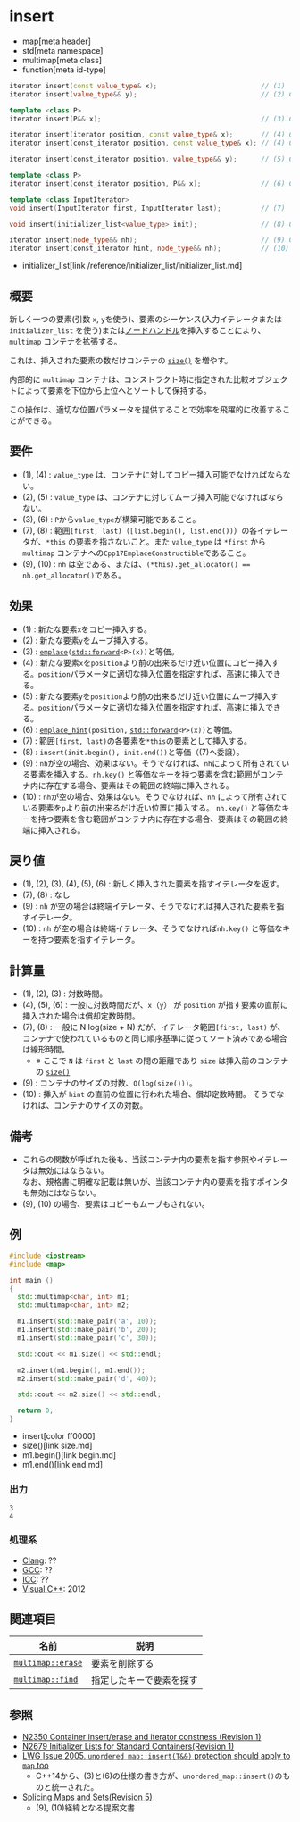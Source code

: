# insert
* map[meta header]
* std[meta namespace]
* multimap[meta class]
* function[meta id-type]

```cpp
iterator insert(const value_type& x);                          // (1)
iterator insert(value_type&& y);                               // (2) C++17

template <class P>
iterator insert(P&& x);                                        // (3) C++11

iterator insert(iterator position, const value_type& x);       // (4) C++03
iterator insert(const_iterator position, const value_type& x); // (4) C++11

iterator insert(const_iterator position, value_type&& y);      // (5) C++17

template <class P>
iterator insert(const_iterator position, P&& x);               // (6) C++11

template <class InputIterator>
void insert(InputIterator first, InputIterator last);          // (7)

void insert(initializer_list<value_type> init);                // (8) C++11

iterator insert(node_type&& nh);                               // (9) C++17
iterator insert(const_iterator hint, node_type&& nh);          // (10) C++17
```
* initializer_list[link /reference/initializer_list/initializer_list.md]

## 概要
新しく一つの要素(引数 `x`, `y`を使う)、要素のシーケンス(入力イテレータまたは `initializer_list` を使う)または[ノードハンドル](/reference/node_handle/node_handle.md)を挿入することにより、 `multimap` コンテナを拡張する。

これは、挿入された要素の数だけコンテナの [`size()`](/reference/map/multimap/size.md) を増やす。

内部的に `multimap` コンテナは、コンストラクト時に指定された比較オブジェクトによって要素を下位から上位へとソートして保持する。

この操作は、適切な位置パラメータを提供することで効率を飛躍的に改善することができる。


## 要件
- (1), (4) : `value_type` は、コンテナに対してコピー挿入可能でなければならない。
- (2), (5) : `value_type` は、コンテナに対してムーブ挿入可能でなければならない。
- (3), (6) : `P`から`value_type`が構築可能であること。
- (7), (8) : 範囲`[first, last)`（`[list.begin(), list.end())`）の各イテレータが、`*this` の要素を指さないこと。また `value_type` は `*first` から`multimap` コンテナへの`Cpp17EmplaceConstructible`であること。
- (9), (10) : `nh` は空である、または、`(*this).get_allocator() == nh.get_allocator()`である。

## 効果
- (1) : 新たな要素`x`をコピー挿入する。
- (2) : 新たな要素`y`をムーブ挿入する。
- (3) : [`emplace`](emplace.md)`(`[`std::forward`](/reference/utility/forward.md)`<P>(x))`と等価。
- (4) : 新たな要素`x`を`position`より前の出来るだけ近い位置にコピー挿入する。`position`パラメータに適切な挿入位置を指定すれば、高速に挿入できる。
- (5) : 新たな要素`y`を`position`より前の出来るだけ近い位置にムーブ挿入する。`position`パラメータに適切な挿入位置を指定すれば、高速に挿入できる。
- (6) : [`emplace_hint`](emplace_hint.md)`(position,` [`std::forward`](/reference/utility/forward.md)`<P>(x))`と等価。
- (7) : 範囲`[first, last)`の各要素を`*this`の要素として挿入する。
- (8) : `insert(init.begin(), init.end())`と等価（(7)へ委譲）。
- (9) : `nh`が空の場合、効果はない。そうでなければ、`nh`によって所有されている要素を挿入する。`nh.key()` と等価なキーを持つ要素を含む範囲がコンテナ内に存在する場合、要素はその範囲の終端に挿入される。
- (10) : `nh`が空の場合、効果はない。そうでなければ、`nh` によって所有されている要素を`p`より前の出来るだけ近い位置に挿入する。 `nh.key()` と等価なキーを持つ要素を含む範囲がコンテナ内に存在する場合、要素はその範囲の終端に挿入される。


## 戻り値
- (1), (2), (3), (4), (5), (6) : 新しく挿入された要素を指すイテレータを返す。
- (7), (8) : なし
- (9) : `nh` が空の場合は終端イテレータ、そうでなければ挿入された要素を指すイテレータ。
- (10) : `nh` が空の場合は終端イテレータ、そうでなければ`nh.key()` と等価なキーを持つ要素を指すイテレータ。


## 計算量
- (1), (2), (3) : 対数時間。
- (4), (5), (6) : 一般に対数時間だが、`x`（`y`） が `position` が指す要素の直前に挿入された場合は償却定数時間。
- (7), (8) : 一般に N log(size + N) だが、イテレータ範囲`[first, last)` が、コンテナで使われているものと同じ順序基準に従ってソート済みである場合は線形時間。
    - ※ ここで `N` は `first` と `last` の間の距離であり `size` は挿入前のコンテナの [`size()`](size.md)
- (9) : コンテナのサイズの対数、`O(log(size()))`。
- (10) : 挿入が `hint` の直前の位置に行われた場合、償却定数時間。 そうでなければ、コンテナのサイズの対数。

## 備考
- これらの関数が呼ばれた後も、当該コンテナ内の要素を指す参照やイテレータは無効にはならない。  
	なお、規格書に明確な記載は無いが、当該コンテナ内の要素を指すポインタも無効にはならない。
- (9), (10) の場合、要素はコピーもムーブもされない。

## 例
```cpp example
#include <iostream>
#include <map>

int main ()
{
  std::multimap<char, int> m1;
  std::multimap<char, int> m2;

  m1.insert(std::make_pair('a', 10));
  m1.insert(std::make_pair('b', 20));
  m1.insert(std::make_pair('c', 30));

  std::cout << m1.size() << std::endl;

  m2.insert(m1.begin(), m1.end());
  m2.insert(std::make_pair('d', 40));

  std::cout << m2.size() << std::endl;

  return 0;
}
```
* insert[color ff0000]
* size()[link size.md]
* m1.begin()[link begin.md]
* m1.end()[link end.md]

### 出力
```
3
4
```

### 処理系
- [Clang](/implementation.md#clang): ??
- [GCC](/implementation.md#gcc): ??
- [ICC](/implementation.md#icc): ??
- [Visual C++](/implementation.md#visual_cpp): 2012


## 関連項目

| 名前 | 説明 |
|-------------------------------------------------------------------------------------|--------------------------------------|
| [`multimap::erase`](/reference/map/multimap/erase.md) | 要素を削除する |
| [`multimap::find`](/reference/map/multimap/find.md) | 指定したキーで要素を探す |


## 参照
- [N2350 Container insert/erase and iterator constness (Revision 1)](http://www.open-std.org/jtc1/sc22/wg21/docs/papers/2007/n2350.pdf)
- [N2679 Initializer Lists for Standard Containers(Revision 1)](http://www.open-std.org/jtc1/sc22/wg21/docs/papers/2008/n2679.pdf)
- [LWG Issue 2005. `unordered_map::insert(T&&)` protection should apply to `map` too](http://www.open-std.org/jtc1/sc22/wg21/docs/lwg-defects.html#2005)
    - C++14から、(3)と(6)の仕様の書き方が、`unordered_map::insert()`のものと統一された。
- [Splicing Maps and Sets(Revision 5)](http://www.open-std.org/jtc1/sc22/wg21/docs/papers/2016/p0083r3.pdf)
    - (9), (10)経緯となる提案文書

